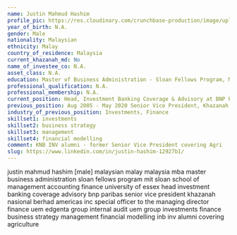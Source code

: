 ```yaml
---
name: Justin Mahmud Hashim
profile_pic: https://res.cloudinary.com/crunchbase-production/image/upload/c_thumb,h_170,w_170,f_auto,g_faces,z_0.7,b_white,q_auto:eco,dpr_1/v1472061143/qlequkegtq0ziqpgqpec.jpg
year_of_birth: N.A.
gender: Male
nationality: Malaysian
ethnicity: Malay
country_of_residence: Malaysia
current_khazanah_md: No
name_of_investee_co: N.A.
asset_class: N.A.
education: Master of Business Administration - Sloan Fellows Program, MIT Sloan School of Management, BA, Accounting and Finance, University of Essex
professional_qualification: N.A.
professional_membership: N.A.
current_position: Head, Investment Banking Coverage & Advisory at BNP Paribas Malaysia
previous_position: Aug 2005 - May 2020 Senior Vice President, Khazanah Nasional Berhad, Jul 2014 - Jun 2018 Senior Vice President, Khazanah Americas Inc, Jul 2009 - Jun 2011 Special Officer to the Managing Director, Khazanah Nasional Berhad, Aug 2001 - Jul 2005 Finance, UEM Edgenta Berhad, Aug 2000 -Jul 2001 Group Internal Audit, UEM Group Berhad
industry_of_previous_position: Investments, Finance
skillset1: investments
skillset2: business strategy
skillset3: management
skillset4: financial modelling
comment: KNB INV alumni - former Senior Vice President covering Agri
slug: https://www.linkedin.com/in/justin-hashim-12927b1/
---
```


justin mahmud hashim [male] malaysian malay malaysia mba master business administration sloan fellows program mit sloan school of management accounting finance university of essex head investment banking coverage advisory bnp paribas senior vice president khazanah nasional berhad americas inc special officer to the managing director finance uem edgenta group internal audit uem group investments finance business strategy management financial modelling inb inv alumni covering agriculture